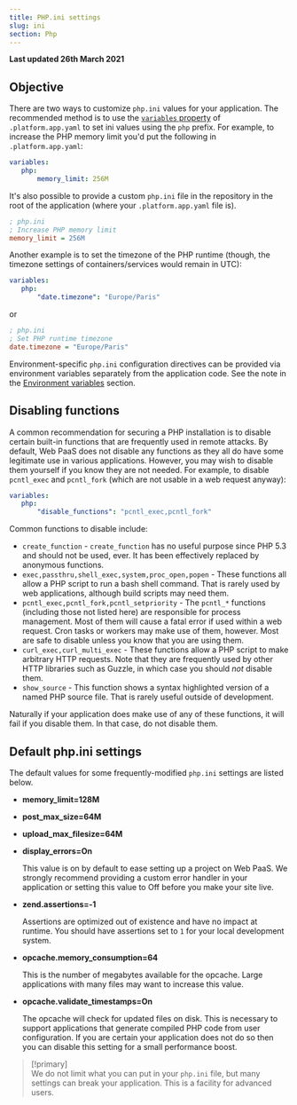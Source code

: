 ```yaml
---
title: PHP.ini settings
slug: ini
section: Php
---
```


**Last updated 26th March 2021**



## Objective  

There are two ways to customize `php.ini` values for your application. The recommended method is to use the [`variables` property](../../configuration-app/variables) of `.platform.app.yaml` to set ini values using the `php` prefix. For example, to increase the PHP memory limit you'd put the following in `.platform.app.yaml`:

```yaml
variables:
   php:
       memory_limit: 256M
```

It's also possible to provide a custom `php.ini` file in the repository in the root of the application (where your `.platform.app.yaml` file is).

```ini
; php.ini
; Increase PHP memory limit
memory_limit = 256M
```

Another example is to set the timezone of the PHP runtime (though, the timezone settings of containers/services would remain in UTC):

```yaml
variables:
   php:
       "date.timezone": "Europe/Paris"
```

or

```ini
; php.ini
; Set PHP runtime timezone
date.timezone = "Europe/Paris"
```

Environment-specific `php.ini` configuration directives can be provided via environment variables separately from the application code. See the note in the [Environment variables](../../development-variables#php-specific-variables) section.

## Disabling functions

A common recommendation for securing a PHP installation is to disable certain built-in functions that are frequently used in remote attacks.  By default, Web PaaS does not disable any functions as they all do have some legitimate use in various applications.  However, you may wish to disable them yourself if you know they are not needed.  For example, to disable `pcntl_exec` and `pcntl_fork` (which are not usable in a web request anyway):

```yaml
variables:
   php:
       "disable_functions": "pcntl_exec,pcntl_fork"
```

Common functions to disable include:

* `create_function` - `create_function` has no useful purpose since PHP 5.3 and should not be used, ever.  It has been effectively replaced by anonymous functions.
* `exec,passthru,shell_exec,system,proc_open,popen` - These functions all allow a PHP script to run a bash shell command. That is rarely used by web applications, although build scripts may need them.
* `pcntl_exec,pcntl_fork,pcntl_setpriority` - The `pcntl_*` functions (including those not listed here) are responsible for process management.  Most of them will cause a fatal error if used within a web request.  Cron tasks or workers may make use of them, however.  Most are safe to disable unless you know that you are using them.
* `curl_exec,curl_multi_exec` - These functions allow a PHP script to make arbitrary HTTP requests.  Note that they are frequently used by other HTTP libraries such as Guzzle, in which case you should *not* disable them.
* `show_source` - This function shows a syntax highlighted version of a named PHP source file.  That is rarely useful outside of development.

Naturally if your application does make use of any of these functions, it will fail if you disable them.  In that case, do not disable them.

## Default php.ini settings

The default values for some frequently-modified `php.ini` settings are listed below.

* **memory_limit=128M**
* **post_max_size=64M**
* **upload_max_filesize=64M**
* **display_errors=On**

    This value is on by default to ease setting up a project on Web PaaS. We strongly recommend providing a custom error handler in your application or setting this value to Off before you make your site live.
* **zend.assertions=-1**

    Assertions are optimized out of existence and have no impact at runtime. You should have assertions set to `1` for your local development system.
* **opcache.memory_consumption=64**

    This is the number of megabytes available for the opcache. Large applications with many files may want to increase this value.
* **opcache.validate_timestamps=On**

    The opcache will check for updated files on disk. This is necessary to support applications that generate compiled PHP code from user configuration. If you are certain your application does not do so then you can disable this setting for a small performance boost.

> [!primary]  
> We do not limit what you can put in your `php.ini` file, but many settings can break your application. This is a facility for advanced users.
> 
